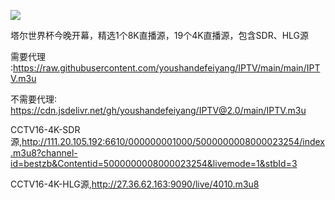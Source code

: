 ![](https://kiwi4814-1256211473.cos.ap-nanjing.myqcloud.com//img202211210939493.png)



塔尔世界杯今晚开幕，精选1个8K直播源，19个4K直播源，包含SDR、HLG源

需要代理∶https://raw.githubusercontent.com/youshandefeiyang/IPTV/main/main/IPTV.m3u

不需要代理∶ https://cdn.jsdelivr.net/gh/youshandefeiyang/IPTV@2.0/main/IPTV.m3u

CCTV16-4K-SDR源,http://111.20.105.192:6610/000000001000/5000000008000023254/index.m3u8?channel-id=bestzb&Contentid=5000000008000023254&livemode=1&stbId=3

CCTV16-4K-HLG源,http://27.36.62.163:9090/live/4010.m3u8